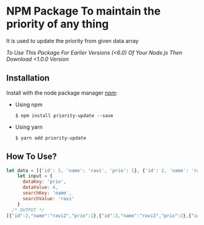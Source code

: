 # NPM Package To maintain the priority of any thing
It is used to update the priority from given data array

_To Use This Package For Earlier Versions (<6.0) Of Your Node.js Then Download <1.0.0 Version_

## Installation

Install with the node package manager [npm](http://npmjs.org):

- Using npm
  ```shell
  $ npm install priority-update --save
  ```
- Using yarn
  ```shell
  $ yarn add priority-update
  ```

## How To Use?

```javascript
let data = [{'id': 1, 'name': 'ravi', 'prio': 1}, {'id': 2, 'name': 'ravi2', 'prio': 2}, {'id': 3, 'name': 'ravi3', 'prio': 3}, {'id': 4, 'name': 'ravi4', 'prio': 4}, {'id': 5, 'name': 'ravi5', 'prio': 5}]
    let input = {
      dataKey: 'prio',
      dataValue: 4,
      searchKey: 'name',
      searchValue: 'ravi'
    }
  /* OUTPUT */
[{"id":2,"name":"ravi2","prio":1},{"id":3,"name":"ravi3","prio":2},{"id":4,"name":"ravi4","prio":3},{"id":1,"name":"ravi","prio":4},{"id":5,"name":"ravi5","prio":5}]
```